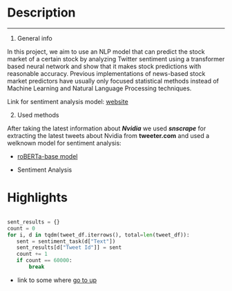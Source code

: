 <h1 id= "top doc"> Description </h1>

---




1. General info

In this project, we aim to use an NLP model that can predict the stock market of a certain stock by analyzing Twitter sentiment using a transformer based neural network and show that it makes stock predictions with reasonable accuracy. Previous implementations of news-based stock market predictors have usually only focused statistical methods instead of Machine Learning and Natural Language Processing techniques. 

Link for sentiment analysis model:
[website](https://huggingface.co/cardiffnlp/twitter-roberta-base-sentiment-latest) 




2. Used methods

After taking the latest information about ***Nvidia*** we used ***snscrape*** for extracting the latest tweets about Nvidia from **tweeter.com** and used a welknown model for sentiment analysis:

- [roBERTa-base model](https://huggingface.co/cardiffnlp/twitter-roberta-base-sentiment-latest)

- Sentiment Analysis



# Highlights



 ```python

sent_results = {}
count = 0
for i, d in tqdm(tweet_df.iterrows(), total=len(tweet_df)):
    sent = sentiment_task(d["Text"])
    sent_results[d["Tweet Id"]] = sent
    count += 1
    if count == 60000:
        break

 ```





- link to some where <a href= "#top doc"> go to up </a>
